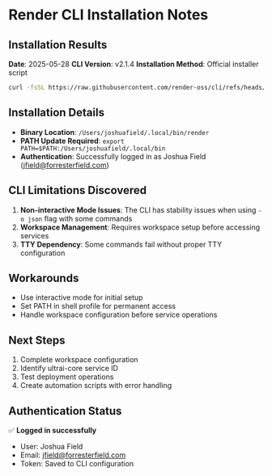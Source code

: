 # Render CLI Installation Notes

## Installation Results

**Date**: 2025-05-28
**CLI Version**: v2.1.4
**Installation Method**: Official installer script

```bash
curl -fsSL https://raw.githubusercontent.com/render-oss/cli/refs/heads/main/bin/install.sh | sh
```

## Installation Details

- **Binary Location**: `/Users/joshuafield/.local/bin/render`
- **PATH Update Required**: `export PATH=$PATH:/Users/joshuafield/.local/bin`
- **Authentication**: Successfully logged in as Joshua Field (jfield@forresterfield.com)

## CLI Limitations Discovered

1. **Non-interactive Mode Issues**: The CLI has stability issues when using `-o json` flag with some commands
2. **Workspace Management**: Requires workspace setup before accessing services
3. **TTY Dependency**: Some commands fail without proper TTY configuration

## Workarounds

- Use interactive mode for initial setup
- Set PATH in shell profile for permanent access
- Handle workspace configuration before service operations

## Next Steps

1. Complete workspace configuration
2. Identify ultrai-core service ID
3. Test deployment operations
4. Create automation scripts with error handling

## Authentication Status

✅ **Logged in successfully**
- User: Joshua Field
- Email: jfield@forresterfield.com
- Token: Saved to CLI configuration